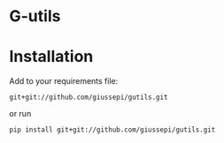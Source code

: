 # G-utils

# Installation

Add to your requirements file:

`git+git://github.com/giussepi/gutils.git`

or run

`pip install git+git://github.com/giussepi/gutils.git`
